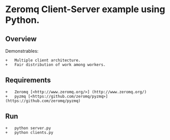# Zeromq Client-Server example using Python. #

## Overview ##

Demonstrables:

    +   Multiple client architecture.
    +   Fair distribution of work among workers.

## Requirements ##
    +   Zeromq [<http://www.zeromq.org/>] (http://www.zeromq.org/)
    +   pyzmq [<https://github.com/zeromq/pyzmq>] (https://github.com/zeromq/pyzmq)

## Run ##
    +   python server.py
    +   python clients.py
